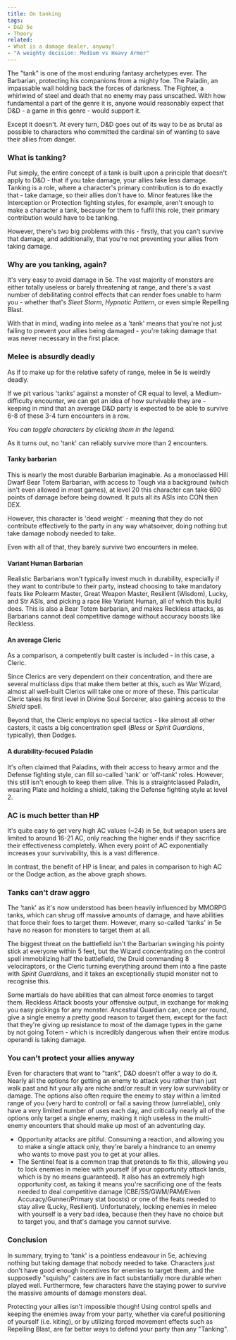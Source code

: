 ```yaml
---
title: On tanking
tags:
- D&D 5e
- Theory
related:
- What is a damage dealer, anyway?
- "A weighty decision: Medium vs Heavy Armor"
---
```

<script>
    import Tanking from '$lib/data/Tanking.svelte';
</script>

The "tank" is one of the most enduring fantasy archetypes ever. The Barbarian, protecting his companions from a mighty foe. The Paladin, an impassable wall holding back the forces of darkness. The Fighter, a whirlwind of steel and death that no enemy may pass unscathed. With how fundamental a part of the genre it is, anyone would reasonably expect that D&D - a game in this genre - would support it.

Except it doesn't. At every turn, D&D goes out of its way to be as brutal as possible to characters who committed the cardinal sin of wanting to save their allies from danger.

### What is tanking?
Put simply, the entire concept of a tank is built upon a principle that doesn't apply to D&D - that if you take damage, your allies take less damage. Tanking is a role, where a character's primary contribution is to do exactly that - take damage, so their allies don't have to. Minor features like the Interception or Protection fighting styles, for example, aren't enough to make a character a tank, because for them to fulfil this role, their primary contribution would have to be tanking.

However, there's two big problems with this - firstly, that you can't survive that damage, and additionally, that you're not preventing your allies from taking damage.

### Why are you tanking, again?
It's very easy to avoid damage in 5e. The vast majority of monsters are either totally useless or barely threatening at range, and there's a vast number of debilitating control effects that can render foes unable to harm you - whether that's *Sleet Storm*, *Hypnotic Pattern*, or even simple Repelling Blast.

With that in mind, wading into melee as a 'tank' means that you're not just failing to prevent your allies being damaged - you're taking damage that was never necessary in the first place.

### Melee is absurdly deadly
As if to make up for the relative safety of range, melee in 5e is weirdly deadly.

If we pit various 'tanks' against a monster of CR equal to level, a Medium-difficulty encounter, we can get an idea of how survivable they are - keeping in mind that an average D&D party is expected to be able to survive 6-8 of these 3-4 turn encounters in a row.

<Tanking level={1}/>

*You can toggle characters by clicking them in the legend.*

As it turns out, no 'tank' can reliably survive more than 2 encounters.

#### Tanky barbarian
This is nearly the most durable Barbarian imaginable. As a monoclassed Hill Dwarf Bear Totem Barbarian, with access to Tough via a background (which isn't even allowed in most games), at level 20 this character can take 690 points of damage before being downed. It puts all its ASIs into CON then DEX.

However, this character is 'dead weight' - meaning that they do not contribute effectively to the party in any way whatsoever, doing nothing but take damage nobody needed to take.

Even with all of that, they barely survive two encounters in melee.

#### Variant Human Barbarian
Realistic Barbarians won't typically invest much in durability, especially if they want to contribute to their party, instead choosing to take mandatory feats like Polearm Master, Great Weapon Master, Resilient (Wisdom), Lucky, and Str ASIs, and picking a race like Variant Human, all of which this build does. This is also a Bear Totem barbarian, and makes Reckless attacks, as Barbarians cannot deal competitive damage without accuracy boosts like Reckless.

#### An average Cleric
As a comparison, a competently built caster is included - in this case, a Cleric. 

Since Clerics are very dependent on their concentration, and there are several multiclass dips that make them better at this, such as War Wizard, almost all well-built Clerics will take one or more of these. This particular Cleric takes its first level in Divine Soul Sorcerer, also gaining access to the *Shield* spell.

Beyond that, the Cleric employs no special tactics - like almost all other casters, it casts a big concentration spell (*Bless* or *Spirit Guardians*, typically), then Dodges.

#### A durability-focused Paladin
It's often claimed that Paladins, with their access to heavy armor and the Defense fighting style, can fill so-called 'tank' or 'off-tank' roles. However, this still isn't enough to keep them alive. This is a straightclassed Paladin, wearing Plate and holding a shield, taking the Defense fighting style at level 2.

### AC is much better than HP
It's quite easy to get very high AC values (~24) in 5e, but weapon users are limited to around 16-21 AC, only reaching the higher ends if they sacrifice their effectiveness completely. When every point of AC exponentially increases your survivability, this is a vast difference.

In contrast, the benefit of HP is linear, and pales in comparison to high AC or the Dodge action, as the above graph shows.

### Tanks can't draw aggro
The 'tank' as it's now understood has been heavily influenced by MMORPG tanks, which can shrug off massive amounts of damage, and have abilities that force their foes to target them. However, many so-called 'tanks' in 5e have no reason for monsters to target them at all.

The biggest threat on the battlefield isn't the Barbarian swinging his pointy stick at everyone within 5 feet, but the Wizard concentrating on the control spell immobilizing half the battlefield, the Druid commanding 8 velociraptors, or the Cleric turning everything around them into a fine paste with *Spirit Guardians*, and it takes an exceptionally stupid monster not to recognise this.

Some martials do have abilities that can almost force enemies to target them. Reckless Attack boosts your offensive output, in exchange for making you easy pickings for any monster. Ancestral Guardian can, once per round, give a single enemy a pretty good reason to target them, except for the fact that they're giving up resistance to most of the damage types in the game by not going Totem - which is incredibly dangerous when their entire modus operandi is taking damage.

### You can't protect your allies anyway
Even for characters that want to "tank", D&D doesn’t offer a way to do it. Nearly all the options for getting an enemy to attack you rather than just walk past and hit your ally are niche and/or result in very low survivability or damage. The options also often require the enemy to stay within a limited range of you (very hard to control) or fail a saving throw (unreliable), only have a very limited number of uses each day, and critically nearly all of the options only target a single enemy, making it nigh useless in the multi-enemy encounters that should make up most of an adventuring day.
-  Opportunity attacks are pitiful. Consuming a reaction, and allowing you to make a single attack only, they're barely a hindrance to an enemy who wants to move past you to get at your allies.
- The Sentinel feat is a common trap that pretends to fix this, allowing you to lock enemies in melee with yourself (if your opportunity attack lands, which is by no means guaranteed). It also has an extremely high opportunity cost, as taking it means you're sacrificing one of the feats needed to deal competitive damage (CBE/SS/GWM/PAM/Elven Accuracy/Gunner/Primary stat boosts) or one of the feats needed to stay alive (Lucky, Resilient). Unfortunately, locking enemies in melee with yourself is a very bad idea, because then they have no choice but to target you, and that's damage you cannot survive.

### Conclusion
In summary, trying to 'tank' is a pointless endeavour in 5e, achieving nothing but taking damage that nobody needed to take. Characters just don't have good enough incentives for enemies to target them, and the supposedly "squishy" casters are in fact substantially more durable when played well. Furthermore, few characters have the staying power to survive the massive amounts of damage monsters deal.

Protecting your allies isn't impossible though! Using control spells and keeping the enemies away from your party, whether via careful positioning of yourself (i.e. kiting), or by utilizing forced movement effects such as Repelling Blast, are far better ways to defend your party than any "Tanking".